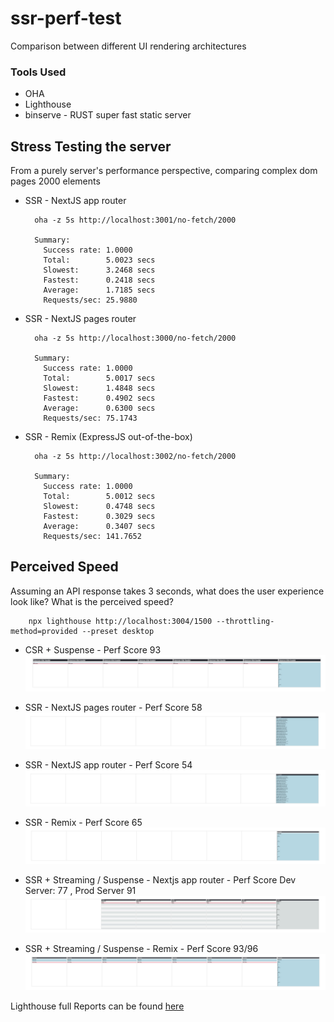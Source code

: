 # ssr-perf-test
Comparison between different UI rendering architectures


### Tools Used
- OHA
- Lighthouse
- binserve - RUST super fast static server

## Stress Testing the server

From a purely server's performance perspective, comparing complex dom pages 2000 elements

- SSR - NextJS app router 

        oha -z 5s http://localhost:3001/no-fetch/2000

        Summary:
          Success rate: 1.0000
          Total:        5.0023 secs
          Slowest:      3.2468 secs
          Fastest:      0.2418 secs
          Average:      1.7185 secs
          Requests/sec: 25.9880

- SSR - NextJS pages router 

        oha -z 5s http://localhost:3000/no-fetch/2000

        Summary:
          Success rate: 1.0000
          Total:        5.0017 secs
          Slowest:      1.4848 secs
          Fastest:      0.4902 secs
          Average:      0.6300 secs
          Requests/sec: 75.1743

- SSR - Remix (ExpressJS out-of-the-box)

        oha -z 5s http://localhost:3002/no-fetch/2000

        Summary:
          Success rate: 1.0000
          Total:        5.0012 secs
          Slowest:      0.4748 secs
          Fastest:      0.3029 secs
          Average:      0.3407 secs
          Requests/sec: 141.7652

## Perceived Speed

Assuming an API response takes 3 seconds, what does the user experience look like? What is the perceived speed?

        npx lighthouse http://localhost:3004/1500 --throttling-method=provided --preset desktop 

- CSR + Suspense - Perf Score 93
![CSR](/reports/user-perception/csr-suspense-delayed.png)

- SSR - NextJS pages router - Perf Score 58
![Nextjs Page](/reports/user-perception/nextjs-pages-delayed.png)

- SSR - NextJS app router - Perf Score 54
![Nextjs Page](/reports/user-perception/nextjs-app-delayed.png)

- SSR - Remix - Perf Score 65
![Nextjs Page](/reports/user-perception/remix-delayed.png)
 
- SSR + Streaming / Suspense - Nextjs app router - Perf Score Dev Server: 77 , Prod Server 91
![Nextjs Page](/reports/user-perception/nextjs-app-streaming-delayed.png)

- SSR + Streaming / Suspense - Remix - Perf Score 93/96
![Nextjs Page](/reports/user-perception/remix-streaming-delayed.png)

Lighthouse full Reports can be found [here](/reports/lighthouse)

